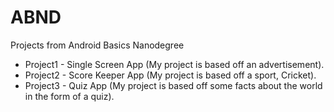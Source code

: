 # ABND
Projects from Android Basics Nanodegree

* Project1 - Single Screen App (My project is based off an advertisement). 
* Project2 - Score Keeper App (My project is based off a sport, Cricket).
* Project3 - Quiz App (My project is based off some facts about the world in the form of a quiz).
